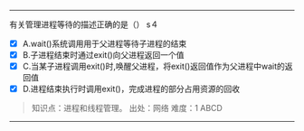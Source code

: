 ---
有关管理进程等待的描述正确的是（） s４
- [x] A.wait()系统调用用于父进程等待子进程的结束
- [x] B.子进程结束时通过exit()向父进程返回一个值
- [x] C.当某子进程调用exit()时,唤醒父进程，将exit()返回值作为父进程中wait的返回值
- [x] D.进程结束执行时调用exit()，完成进程的部分占用资源的回收

> 知识点：进程和线程管理。
> 出处：网络
> 难度：1
> ABCD

---